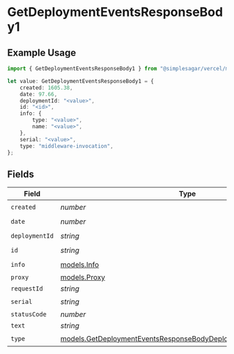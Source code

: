# GetDeploymentEventsResponseBody1

## Example Usage

```typescript
import { GetDeploymentEventsResponseBody1 } from "@simplesagar/vercel/models/getdeploymenteventsop.js";

let value: GetDeploymentEventsResponseBody1 = {
    created: 1605.38,
    date: 97.66,
    deploymentId: "<value>",
    id: "<id>",
    info: {
        type: "<value>",
        name: "<value>",
    },
    serial: "<value>",
    type: "middleware-invocation",
};
```

## Fields

| Field                                                                                                                                      | Type                                                                                                                                       | Required                                                                                                                                   | Description                                                                                                                                |
| ------------------------------------------------------------------------------------------------------------------------------------------ | ------------------------------------------------------------------------------------------------------------------------------------------ | ------------------------------------------------------------------------------------------------------------------------------------------ | ------------------------------------------------------------------------------------------------------------------------------------------ |
| `created`                                                                                                                                  | *number*                                                                                                                                   | :heavy_check_mark:                                                                                                                         | N/A                                                                                                                                        |
| `date`                                                                                                                                     | *number*                                                                                                                                   | :heavy_check_mark:                                                                                                                         | N/A                                                                                                                                        |
| `deploymentId`                                                                                                                             | *string*                                                                                                                                   | :heavy_check_mark:                                                                                                                         | N/A                                                                                                                                        |
| `id`                                                                                                                                       | *string*                                                                                                                                   | :heavy_check_mark:                                                                                                                         | N/A                                                                                                                                        |
| `info`                                                                                                                                     | [models.Info](../models/info.md)                                                                                                           | :heavy_check_mark:                                                                                                                         | N/A                                                                                                                                        |
| `proxy`                                                                                                                                    | [models.Proxy](../models/proxy.md)                                                                                                         | :heavy_minus_sign:                                                                                                                         | N/A                                                                                                                                        |
| `requestId`                                                                                                                                | *string*                                                                                                                                   | :heavy_minus_sign:                                                                                                                         | N/A                                                                                                                                        |
| `serial`                                                                                                                                   | *string*                                                                                                                                   | :heavy_check_mark:                                                                                                                         | N/A                                                                                                                                        |
| `statusCode`                                                                                                                               | *number*                                                                                                                                   | :heavy_minus_sign:                                                                                                                         | N/A                                                                                                                                        |
| `text`                                                                                                                                     | *string*                                                                                                                                   | :heavy_minus_sign:                                                                                                                         | N/A                                                                                                                                        |
| `type`                                                                                                                                     | [models.GetDeploymentEventsResponseBodyDeploymentsResponse200Type](../models/getdeploymenteventsresponsebodydeploymentsresponse200type.md) | :heavy_check_mark:                                                                                                                         | N/A                                                                                                                                        |